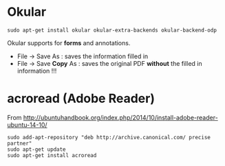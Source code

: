 

Okular
======

    sudo apt-get install okular okular-extra-backends okular-backend-odp


Okular supports for __forms__ and annotations.

- File -> Save As : saves the information filled in
- File -> Save __Copy__ As : saves the original PDF __without__ the filled in information !!!





acroread (Adobe Reader)
=======================

From <http://ubuntuhandbook.org/index.php/2014/10/install-adobe-reader-ubuntu-14-10/>

    sudo add-apt-repository "deb http://archive.canonical.com/ precise partner"
    sudo apt-get update
    sudo apt-get install acroread

